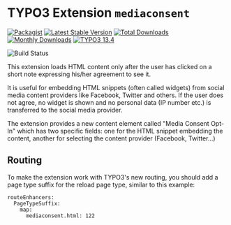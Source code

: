 # TYPO3 Extension `mediaconsent`

[![Packagist][packagist-logo-stable]][extension-packagist-url]
[![Latest Stable Version][extension-build-shield]][extension-ter-url]
[![Total Downloads][extension-downloads-badge]][extension-packagist-url]
[![Monthly Downloads][extension-monthly-downloads]][extension-packagist-url]
[![TYPO3 13.4][TYPO3-shield]][TYPO3-13-url]

![Build Status](https://github.com/jweiland-net/mediaconsent/actions/workflows/ci.yml/badge.svg)

This extension loads HTML content only after the user has clicked on a short note expressing his/her agreement to see it.

It is useful for embedding HTML snippets (often called widgets) from social media content providers like Facebook, Twitter and others. If the user does not agree, no widget is shown and no personal data (IP number etc.) is transferred to the social media provider.

The extension provides a new content element called "Media Consent Opt-In" which has two specific fields: one for the HTML snippet embedding the content, another for selecting the content provider (Facebook, Twitter...)

## Routing

To make the extension work with TYPO3's new routing, you should add a page type suffix for the reload page type, similar to this example:

```
routeEnhancers:
  PageTypeSuffix:
    map:
      mediaconsent.html: 122
```
<!-- MARKDOWN LINKS & IMAGES -->

[extension-build-shield]: https://poser.pugx.org/jweiland/mediaconsent/v/stable.svg?style=for-the-badge

[extension-downloads-badge]: https://poser.pugx.org/jweiland/mediaconsent/d/total.svg?style=for-the-badge

[extension-monthly-downloads]: https://poser.pugx.org/jweiland/mediaconsent/d/monthly?style=for-the-badge

[extension-ter-url]: https://extensions.typo3.org/extension/mediaconsent/

[extension-packagist-url]: https://packagist.org/packages/jweiland/mediaconsent/

[packagist-logo-stable]: https://img.shields.io/badge/--grey.svg?style=for-the-badge&logo=packagist&logoColor=white

[TYPO3-13-url]: https://get.typo3.org/version/13

[TYPO3-shield]: https://img.shields.io/badge/TYPO3-13.4-green.svg?style=for-the-badge&logo=typo3

